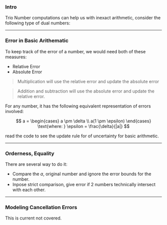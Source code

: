 ### **Intro**

Trio Number computations can help us with inexact arithmetic, consider the following type of dual numbers: 


---
### **Error in Basic Arithematic**

To keep track of the error of a number, we would need both of these measures: 
* Relative Error 
* Absolute Error

> Multiplication will use the relative error and update the absolute error

> Addition and subtraction will use the absolute error and update the relative error. 

For any number, it has the following equivalent representation of errors involved: 

$$
a = 
\begin{cases}
    a \pm \delta 
    \\
    a(1 \pm \epsilon)
\end{cases} \text{where: } \epsilon = \frac{\delta}{|a|}
$$

read the code to see the update rule for of uncertainty for basic arithmetic. 


---
### **Orderness, Equality**

There are several way to do it: 

* Compare the $a$, original number and ignore the error bounds for the number. 
* Inpose strict comparison, give error if 2 numbers technically intersect with each other. 

---
### **Modeling Cancellation Errors** 

This is current not covered. 


